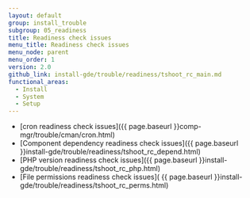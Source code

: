 ```yaml
---
layout: default
group: install_trouble
subgroup: 05_readiness
title: Readiness check issues
menu_title: Readiness check issues
menu_node: parent
menu_order: 1
version: 2.0
github_link: install-gde/trouble/readiness/tshoot_rc_main.md
functional_areas:
  - Install
  - System
  - Setup
---
```


*	[cron readiness check issues]({{ page.baseurl }}comp-mgr/trouble/cman/cron.html)
*	[Component dependency readiness check issues]({{ page.baseurl }}install-gde/trouble/readiness/tshoot_rc_depend.html)
*	[PHP version readiness check issues]({{ page.baseurl }}install-gde/trouble/readiness/tshoot_rc_php.html)
*	[File permissions readiness check issues]( {{ page.baseurl }}install-gde/trouble/readiness/tshoot_rc_perms.html)

